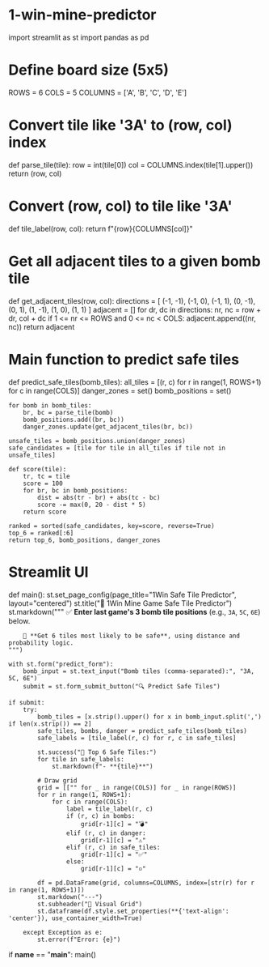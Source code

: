 # 1-win-mine-predictor
import streamlit as st
import pandas as pd

# Define board size (5x5)
ROWS = 6
COLS = 5
COLUMNS = ['A', 'B', 'C', 'D', 'E']

# Convert tile like '3A' to (row, col) index
def parse_tile(tile):
    row = int(tile[0])
    col = COLUMNS.index(tile[1].upper())
    return (row, col)

# Convert (row, col) to tile like '3A'
def tile_label(row, col):
    return f"{row}{COLUMNS[col]}"

# Get all adjacent tiles to a given bomb tile
def get_adjacent_tiles(row, col):
    directions = [
        (-1, -1), (-1, 0), (-1, 1),
        (0, -1),          (0, 1),
        (1, -1),  (1, 0), (1, 1)
    ]
    adjacent = []
    for dr, dc in directions:
        nr, nc = row + dr, col + dc
        if 1 <= nr <= ROWS and 0 <= nc < COLS:
            adjacent.append((nr, nc))
    return adjacent

# Main function to predict safe tiles
def predict_safe_tiles(bomb_tiles):
    all_tiles = [(r, c) for r in range(1, ROWS+1) for c in range(COLS)]
    danger_zones = set()
    bomb_positions = set()

    for bomb in bomb_tiles:
        br, bc = parse_tile(bomb)
        bomb_positions.add((br, bc))
        danger_zones.update(get_adjacent_tiles(br, bc))

    unsafe_tiles = bomb_positions.union(danger_zones)
    safe_candidates = [tile for tile in all_tiles if tile not in unsafe_tiles]

    def score(tile):
        tr, tc = tile
        score = 100
        for br, bc in bomb_positions:
            dist = abs(tr - br) + abs(tc - bc)
            score -= max(0, 20 - dist * 5)
        return score

    ranked = sorted(safe_candidates, key=score, reverse=True)
    top_6 = ranked[:6]
    return top_6, bomb_positions, danger_zones

# Streamlit UI
def main():
    st.set_page_config(page_title="1Win Safe Tile Predictor", layout="centered")
    st.title("🎯 1Win Mine Game Safe Tile Predictor")
    st.markdown("""
        ✅ **Enter last game's 3 bomb tile positions** (e.g., `3A`, `5C`, `6E`) below.
        
        🚀 **Get 6 tiles most likely to be safe**, using distance and probability logic.
    """)

    with st.form("predict_form"):
        bomb_input = st.text_input("Bomb tiles (comma-separated):", "3A, 5C, 6E")
        submit = st.form_submit_button("🔍 Predict Safe Tiles")

    if submit:
        try:
            bomb_tiles = [x.strip().upper() for x in bomb_input.split(',') if len(x.strip()) == 2]
            safe_tiles, bombs, danger = predict_safe_tiles(bomb_tiles)
            safe_labels = [tile_label(r, c) for r, c in safe_tiles]

            st.success("🎉 Top 6 Safe Tiles:")
            for tile in safe_labels:
                st.markdown(f"- **{tile}**")

            # Draw grid
            grid = [["" for _ in range(COLS)] for _ in range(ROWS)]
            for r in range(1, ROWS+1):
                for c in range(COLS):
                    label = tile_label(r, c)
                    if (r, c) in bombs:
                        grid[r-1][c] = "💣"
                    elif (r, c) in danger:
                        grid[r-1][c] = "⚠️"
                    elif (r, c) in safe_tiles:
                        grid[r-1][c] = "✅"
                    else:
                        grid[r-1][c] = "▫️"

            df = pd.DataFrame(grid, columns=COLUMNS, index=[str(r) for r in range(1, ROWS+1)])
            st.markdown("---")
            st.subheader("🧠 Visual Grid")
            st.dataframe(df.style.set_properties(**{'text-align': 'center'}), use_container_width=True)

        except Exception as e:
            st.error(f"Error: {e}")

if __name__ == "__main__":
    main()
    
